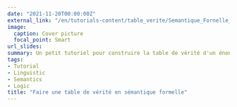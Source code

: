 ```yaml
---
date: "2021-11-20T00:00:00Z"
external_link: "/en/tutorials-content/table_verite/Semantique_Fornelle_Faire_une_table_de_verite.pdf"
image:
  caption: Cover picture
  focal_point: Smart
url_slides: 
summary: Un petit tutoriel pour construire la table de vérité d'un énoncé
tags:
- Tutorial
- Linguistic
- Semantics
- Logic
title: "Faire une table de vérité en sémantique formelle"
---
```



